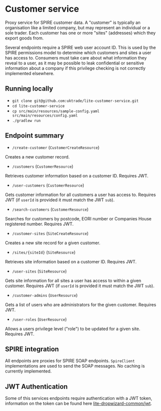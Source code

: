# Customer service

Proxy service for SPIRE customer data. A "customer" is typically an organisation like a limited company, but may represent 
an individual or a sole trader. Each customer has one or more "sites" (addresses) which they export goods from.

Several endpoints require a SPIRE web user account ID. This is used by the SPIRE permissions model to determine which 
customers and sites a user has access to. Consumers must take care about what information they reveal to a user, as it
may be possible to leak confidential or sensitive information about a company if this privilege checking is not correctly
implemented elsewhere.

## Running locally

* `git clone git@github.com:uktrade/lite-customer-service.git`
* `cd lite-customer-service` 
* `cp src/main/resources/sample-config.yaml src/main/resources/config.yaml`
* `./gradlew run`

## Endpoint summary

* `/create-customer` (`CustomerCreateResource`)

Creates a new customer record.

* `/customers` (`CustomerResource`)

Retrieves customer information based on a customer ID.  Requires JWT.

* `/user-customers` (`CustomerResource`)

Gets customer information for all customers a user has access to. Requires JWT (if `userId` is provided it must match the JWT `sub`).

* `/search-customers` (`CustomerResource`)

Searches for customers by postcode, EORI number or Companies House registered number. Requires JWT.

* `/customer-sites` (`SiteCreateResource`)

Creates a new site record for a given customer.

* `/sites/{siteId}` (`SiteResource`)

Retrieves site information based on a customer ID. Requires JWT.

* `/user-sites` (`SiteResource`)

Gets site information for all sites a user has access to within a given customer. Requires JWT (if `userId` is provided it must match the JWT `sub`).

* `/customer-admins` (`UserResource`)

Gets a list of users who are administrators for the given customer. Requires JWT.

* `/user-roles` (`UserResource`)

Allows a users privilege level ("role") to be updated for a given site. Requires JWT.

## SPIRE integration

All endpoints are proxies for SPIRE SOAP endpoints. `SpireClient` implementations are used to send the SOAP messages.
No caching is currently implemented.

## JWT Authentication

Some of this services endpoints require authentication with a JWT token, information on the token can be found here [lite-dropwizard-common/jwt](https://github.com/uktrade/lite-dropwizard-common/tree/master/jwt).
